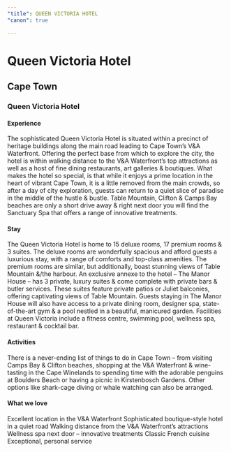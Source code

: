 ```yaml
---
"title": QUEEN VICTORIA HOTEL
"canon": true

---
```


# Queen Victoria Hotel
## Cape Town
### Queen Victoria Hotel

#### Experience
The sophisticated Queen Victoria Hotel is situated within a precinct of heritage buildings along the main road leading to Cape Town’s V&amp;A Waterfront.
Offering the perfect base from which to explore the city, the hotel is within walking distance to the V&amp;A Waterfront’s top attractions as well as a host of fine dining restaurants, art galleries &amp; boutiques.
What makes the hotel so special, is that while it enjoys a prime location in the heart of vibrant Cape Town, it is a little removed from the main crowds, so after a day of city exploration, guests can return to a quiet slice of paradise in the middle of the hustle &amp; bustle.
Table Mountain, Clifton &amp; Camps Bay beaches are only a short drive away &amp; right next door you will find the Sanctuary Spa that offers a range of innovative treatments.

#### Stay
The Queen Victoria Hotel is home to 15 deluxe rooms, 17 premium rooms &amp; 3 suites.
The deluxe rooms are wonderfully spacious and afford guests a luxurious stay, with a range of comforts and top-class amenities.  The premium rooms are similar, but additionally, boast stunning views of Table Mountain &amp;/the harbour.
An exclusive annexe to the hotel – The Manor House – has 3 private, luxury suites &amp; come complete with private bars &amp; butler services.  These suites feature private patios or Juliet balconies, offering captivating views of Table Mountain.  Guests staying in The Manor House will also have access to a private dining room, designer spa, state-of-the-art gym &amp; a pool nestled in a beautiful, manicured garden.
Facilities at Queen Victoria include a fitness centre, swimming pool, wellness spa, restaurant &amp; cocktail bar.

#### Activities
There is a never-ending list of things to do in Cape Town – from visiting Camps Bay &amp; Clifton beaches, shopping at the V&amp;A Waterfront &amp; wine-tasting in the Cape Winelands to spending time with the adorable penguins at Boulders Beach or having a picnic in Kirstenbosch Gardens.
Other options like shark-cage diving or whale watching can also be arranged.


#### What we love
Excellent location in the V&amp;A Waterfront
Sophisticated boutique-style hotel in a quiet road
Walking distance from the V&amp;A Waterfront’s attractions
Wellness spa next door – innovative treatments
Classic French cuisine
Exceptional, personal service